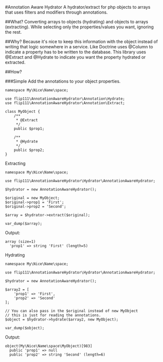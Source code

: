 #Annotation Aware Hydrator
A hydrator/extract for php objects to arrays that uses filters and modifiers through annotations.

##What?
Converting arrays to objects (hydrating) and objects to arrays (extracting).
While selecting only the properties/values you want, ignoring the rest.

##Why?
Because it's nice to keep this information with the object instead of writing that logic somewhere in a service. Like Doctrine uses @Column to indicate a property has to be written to the database. This library uses @Extract and @Hydrate to indicate you want the property hydrated or extracted.

##How?

###Simple
Add the annotations to your object properties.

```
namespace My\Nice\Name\space;

use flip111\AnnotationAwareHydrator\Annotation\Hydrate;
use flip111\AnnotationAwareHydrator\Annotation\Extract;

class MyObject {
	/**
	 * @Extract
	 */
	public $prop1;

	/**
	 * @Hydrate
	 */
	public $prop2;
}
```

Extracting
```
namespace My\Nice\Name\space;

use flip111\AnnotationAwareHydrator\Hydrator\AnnotationAwareHydrator;

$hydrator = new AnnotationAwareHydrator();

$original = new MyObject;
$original->prop1 = 'First';
$original->prop2 = 'Second';

$array = $hydrator->extract($original);

var_dump($array);
```
Output:
```
array (size=1)
  'prop1' => string 'First' (length=5)
```

Hydrating
```
namespace My\Nice\Name\space;

use flip111\AnnotationAwareHydrator\Hydrator\AnnotationAwareHydrator;

$hydrator = new AnnotationAwareHydrator();

$array2 = [
	'prop1' => 'First',
	'prop2' => 'Second'
];

// You can also pass in the $original instead of new MyObject
// this is just for reading the annotations.
$object = $hydrator->hydrate($array2, new MyObject);

var_dump($object);
```

Output:
```
object(My\Nice\Name\space\MyObject)[983]
  public 'prop1' => null
  public 'prop2' => string 'Second' (length=6)
```